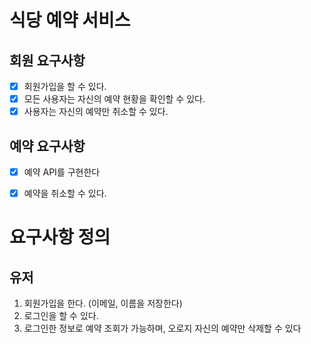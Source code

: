 # 식당 예약 서비스

## 회원 요구사항
- [x] 회원가입을 할 수 있다.
- [x] 모든 사용자는 자신의 예약 현황을 확인할 수 있다.
- [x] 사용자는 자신의 예약만 취소할 수 있다.

## 예약 요구사항
- [x]  예약 API를 구현한다
- [x] 예약을 취소할 수 있다.


# 요구사항 정의
## 유저
1. 회원가입을 한다. (이메일, 이름을 저장한다)
2. 로그인을 할 수 있다.
3. 로그인한 정보로 예약 조회가 가능하며, 오로지 자신의 예약만 삭제할 수 있다